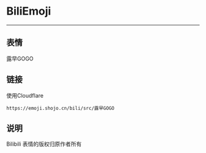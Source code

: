 # BiliEmoji
---
## 表情
露早GOGO
## 链接
使用Cloudflare
```
https://emoji.shojo.cn/bili/src/露早GOGO
```
## 说明
Bilibili 表情的版权归原作者所有
